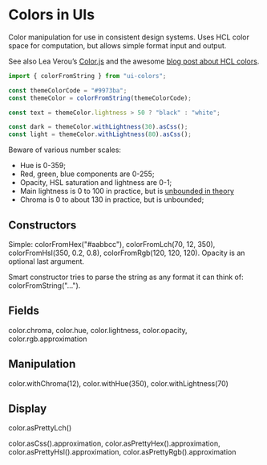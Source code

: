 # Colors in UIs

Color manipulation for use in consistent design systems. Uses HCL color space for computation, but allows simple format input and output.

See also Lea Verou’s [Color.js](https://colorjs.io/) and the awesome [blog post about HCL colors](https://lea.verou.me/2020/04/lch-colors-in-css-what-why-and-how/).

```ts
import { colorFromString } from "ui-colors";

const themeColorCode = "#9973ba";
const themeColor = colorFromString(themeColorCode);

const text = themeColor.lightness > 50 ? "black" : "white";

const dark = themeColor.withLightness(30).asCss();
const light = themeColor.withLightness(80).asCss();
```

Beware of various number scales:

- Hue is 0-359;
- Red, green, blue components are 0-255;
- Opacity, HSL saturation and lightness are 0-1;
- Main lightness is 0 to 100 in practice, but is [unbounded in theory](https://www.w3.org/TR/css-color-4/#specifying-lab-lch)
- Chroma is 0 to about 130 in practice, but is unbounded;

## Constructors

Simple: colorFromHex("#aabbcc"), colorFromLch(70, 12, 350), colorFromHsl(350, 0.2, 0.8), colorFromRgb(120, 120, 120). Opacity is an optional last argument.

Smart constructor tries to parse the string as any format it can think of: colorFromString("...").

## Fields

color.chroma, color.hue, color.lightness, color.opacity, color.rgb.approximation

## Manipulation

color.withChroma(12), color.withHue(350), color.withLightness(70)

## Display

color.asPrettyLch()

color.asCss().approximation, color.asPrettyHex().approximation, color.asPrettyHsl().approximation, color.asPrettyRgb().approximation
